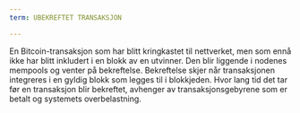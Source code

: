 ```yaml
---
term: UBEKREFTET TRANSAKSJON

---
```

En Bitcoin-transaksjon som har blitt kringkastet til nettverket, men som ennå ikke har blitt inkludert i en blokk av en utvinner. Den blir liggende i nodenes mempools og venter på bekreftelse. Bekreftelse skjer når transaksjonen integreres i en gyldig blokk som legges til i blokkjeden. Hvor lang tid det tar før en transaksjon blir bekreftet, avhenger av transaksjonsgebyrene som er betalt og systemets overbelastning.